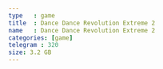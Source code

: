 ```yaml
---
type   : game
title  : Dance Dance Revolution Extreme 2
name   : Dance Dance Revolution Extreme 2
categories: [game]
telegram : 320
size: 3.2 GB
---
```



